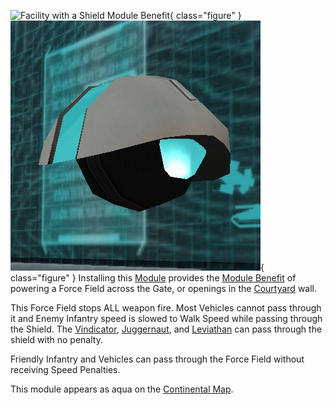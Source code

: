 ![
[Facility](../locations/Facilities.md) with a Shield Module Benefit](../images/VSShieldModFacility.jpg){ class="figure" }
![](../images/Shield_module.jpg){ class="figure" } Installing this
[Module](../etc/Modules.md) provides the
[Module Benefit](../etc/Module_benefit.md) of powering a Force Field across the
Gate, or openings in the [Courtyard](../locations/Courtyard.md) wall.

This Force Field stops ALL weapon fire. Most Vehicles cannot pass through it and
Enemy Infantry speed is slowed to Walk Speed while passing through the Shield.
The [Vindicator](../vehicles/Vindicator.md),
[Juggernaut](../vehicles/Juggernaut.md), and
[Leviathan](../vehicles/Leviathan.md) can pass through the shield with no
penalty.

Friendly Infantry and Vehicles can pass through the Force Field without
receiving Speed Penalties.

This module appears as aqua on the [Continental Map](../etc/Continental_Map.md).


